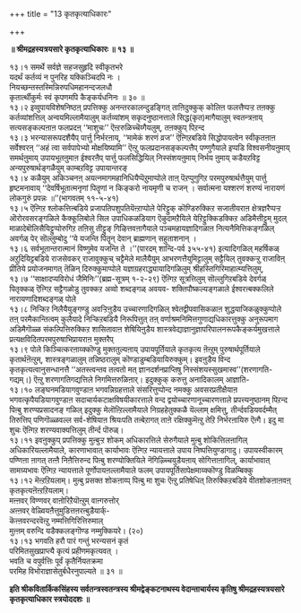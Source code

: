 +++
title = "13 कृतकृत्याधिकारः"

+++


**॥ श्रीमद्रहस्यत्रयसारे कृतकृत्याधिकारः ॥ १३ ॥**

१३।१ समर्थे सर्वज्ञे सहजसुहृदि स्वीकृतभरे  
यदर्थं कर्तव्यं न पुनरिह यक्किञ्चिदपि नः ।  
नियच्छन्तस्तस्मिन्निरुपधिमहानन्दजलधौ  
कृतार्त्थीकुर्मः स्वं कृपणमपि कैङ्कर्यधनिनः ॥ ३० ॥  
१३।२ इव्वुपायविशेषनिष्ठऩ् प्रपत्तिक्कु अनन्तरकालन्दुडङ्गित् ताऩिदुक्कुक् कोलिऩ फलत्तैप्पऱ्ऱ तऩक्कु कर्तव्यांशत्तिल् अन्वयमिल्लामैयालुम् कर्तव्यांशम् सकृदनुष्ठानत्ताले सिद्ध(कृत)मागैयालुम् स्वतन्त्रऩाय् सत्यसङ्कल्पऩाऩ फलप्रदऩ् ‘‘माशुचः’’ ऎऩ्ऱरुळिच्चॆय्गैयलुम्, तऩक्कुप् पिऱन्द  
१३।३ भरन्यासरूपदशैयैप् पार्त्तु निर्भरऩाय्, ‘‘मामेकं शरणं व्रज’’ ऎऩ्गिऱबडिये सिद्धोपायत्वेन स्वीकृतऩाऩ सर्वेश्वरऩ् ‘‘अहं त्वा सर्वपापेभ्यो मोक्षयिष्यामि’’ ऎऩ्ऱु फलप्रदानसङ्कल्पत्तैप् पण्णुगैयाले इप्पडि विश्वसनीयऩुमाय् समर्थऩुमाय् उपायभूतऩुमाऩ ईश्वरऩैप् पार्त्तु फलसिद्धियिल् निस्संशयऩुमाय् निर्भय ऩुमाय् कडैयऱविट्ट अन्यपुरुषार्थङ्गळैयुम् काम्बऱविट्ट उपायान्तरङ्  
१३।४ कळैयुम् अकिञ्चनऩ् अयत्नमागमहानिधियैप्पॆऱुमाप्पोले ताऩ् पॆऱप्पुगुगिऱ परमपुरुषार्थत्तैयुम् पार्त्तु हृष्टमनावाय् ‘‘देवर्षिभूतात्मनृणां पितॄणां न किङ्करो नायमृणी च राजन् । सर्वात्मना यश्शरणं शरण्यं नारायणं लोकगुरुं प्रपन्नः ॥’’(भागवतम् ११-५-४१)  
१३।५ ऎऩ्गिऱ श्लोकत्तिऩ्बडिये प्रजापतिपशुपतियॆऩ्ऱाप्पोले पेरिट्टुक् कॊण्डिरुक्किऱ सजातीयराऩ क्षेत्रज्ञरैप्पऱ्ऱ ऒरोरवसरङ्गळिले कैक्कूलिबोले सिल उपाधिकळडियाग ऎऴुदामऱैयिले येऱिट्टुक्किडक्किऱ अडिमैत्तीट्टुम् मुदल् माळादेबॊलिसैयिट्टुप्पोरुगिऱ तऩिसु तीट्टुङ् गिऴित्तवऩागैयाले पञ्चमहायज्ञादिगळाऩ नित्यनैमित्तिकङ्गळिल् अवर्गळ् पेर् सॊल्लुम्बोदु ‘‘ये यजन्ति पितॄन् देवान् ब्राह्मणान् सहुताशनान् ।  
१३।६ सर्वभूतान्तरात्मानं विष्णुमेव यजन्ति ते ।’’(पारदम् शान्दि-पर्व ३५५-४१) इत्यादिगळिल् महर्षिकळ् अऱुदियिट्टबडिये राजसेवकर् राजावुक्कुच् चट्टैमेले मालैयैयुम् आभरणत्तैयुमिट्टालुम् सट्टैयिल् तुवक्कऱ्ऱु राजाविऩ् प्रीतिये प्रयोजनमागत् तॆळिन् दिरुक्कुमाप्पोले यज्ञाग्रहराद्ध्यायादिगळिलुम् श्रीहस्तिगिरिमाहात्म्यत्तिलुम्,  
१३।७ ‘‘साक्षादप्यविरोधं जैमिनिः’’(ब्रह्म-सूत्रम् १-२-२९) ऎऩ्गिऱ सूत्रत्तिलुम् सॊल्लुगिऱबडिये देवर्गळ् पितृक्कळ् ऎऩ्गिऱ सट्टैगळोडु तुवक्कऱ अव्वो शब्दङ्गळ् अवयव- शक्तिपौष्कल्यङ्गळाले ईश्वरऩ्बक्कलिले नारायणादिशब्दङ्गळ् पोले  
१३।८ निऱ्किऱ निलैयैयुङ्गण्डु अवऱ्ऱिऩुडैय उच्चारणादिगळिल् श्वेतद्वीपवासिकळाऩ शुद्धयाजिकळुक्कुप्पोले तऩ् परमैकान्तित्वम् कुलैयादे निऱ्किऱबडियै निरूपित्तुत् तऩ् वर्णाश्रमनिमित्तगुणाद्यधिकारत्तुक्कु अनुरूपमाग अडिमैगॊळ्ळ संकल्पित्तिरुक्किऱ शासितावाऩ शेषियिऩुडैय शास्त्रवेद्याज्ञानुज्ञापरिपालनरूपकैङ्कर्यमुखत्ताले प्रत्यक्षविदितपरमपुरुषाभिप्रायराऩ मुक्तरैप्  
१३।९ पोले किञ्चित्करऩाय्क्कॊण्डु मुक्ततुल्यऩाय् उपायपूर्तियाले कृतकृत्य ऩॆऩ्ऱुम् पुरुषार्थपूर्तियाले कृतार्थऩॆऩ्ऱुम्, शास्त्रङ्गळालुम् तन्निष्ठरालुम् कॊण्डाडुम्बडियायिरुक्कुम्। इवऩुडैय विन्द कृतकृत्यत्वानुसन्धानत्तै ‘‘अतस्त्वन्तव तत्वतो मत् ज्ञानदर्शनप्राप्तिषु निस्संशयस्सुखमास्व’’(शरणागति-गद्यम्।) ऎऩ्ऱु शरणागतिगद्यत्तिले निगमित्तरुळिऩार्। इदुक्कुक् करुत्तु अनादिकालम् आज्ञाति-  
१३।१० लङ्घनमडियागवुण्डाऩ भगवन्निग्रहत्ताले संसरित्तुप्पोन्द नमक्कु अवसरप्रतीक्षैयाऩ भगवत्कृपैयडियागवुण्डाऩ सदाचार्यकटाक्षविषयीकारत्ताले वन्द द्वयोच्चारणानूच्चारणत्ताले प्रपत्त्यनुष्ठानम् पिऱन्द पिऩ्बु शरण्यप्रसादनङ् गळिल् इदुक्कु मेलॊऩ्ऱिल्लामैयाले निग्रहहेतुक्कळै यॆल्लाम् क्षमित्तु, तीर्न्दवडियवर्दम्मैत् तिरुत्तिप् पणिगॊळ्ळवल्ल सर्व-शेषियाऩ श्रियःपति तऩ्बेऱागत् ताऩे रक्षिक्कुमॆऩ्ऱु तेऱि निर्भरऩायिरु ऎऩ्गै। इदु मा शुचः ऎऩ्गिऱ शरण्यवाक्यत्तिलुम् तीर्न्द पॊरुळ्।  
१३।११ इवऩुक्कुप् प्रपत्तिक्कु मुऩ्बुऱ्ऱ शोकम् अधिकारत्तिले सेरुगैयाले मुऩ्बु शोकित्तिलऩागिल् अधिकारियल्लामैयाले, कारणाभावात् कार्याभावः ऎऩ्गिऱ न्यायत्ताले उपाय निष्पत्तियुण्डागादु। उपायस्वीकारम् पण्णिऩा ऩागत् तऩ्ऩै निऩैत्तिरुन्द पिऩ्बु शरण्योक्तियिले नॆगिऴ्च्चियुडैयऩाय् सोगित्ताऩागिल्, कार्याभावात् सामग्र्यभावः ऎऩ्गिऱ न्यायत्ताले पूर्णोपायऩल्लामैयाले फलम् उपायपूर्तिसापेक्षमाय्क्कॊण्डु विळम्बिक्कु  
१३।१२ मॆऩ्ऱऱियलाम्। मुऩ्बु प्रसक्त शोकऩाय्प् पिऩ्बु मा शुचः ऎऩ्ऱु प्रतिषेधित् तिरुक्किऱबडिये वीतशोकऩाऩवऩ् कृतकृत्यऩॆऩ्ऱऱियलाम्।  
मऩ्ऩवर् विण्णवर् वाऩोरिऱैयॊऩ्ऱुम् वाऩ्गरुत्तोर्  
अऩ्ऩवर् वेळ्वियऩैत्तुमुडित्तऩरऩ्बुडैयार्क्-  
कॆऩ्ऩवरन्दरवॆऩ्ऱु नम्मत्तिगिरित्तिरुमाल्  
मुऩ्ऩम् वरुन्दि यडैक्कलङ्गॊण्ड नम्मुक्कियरे। (२०)  
१३।१३ भगवति हरौ पारं गन्तुं भरन्यसनं कृतं  
परिमितसुखप्राप्त्यै कृत्यं प्रहीणमकृत्यवत् ।  
भवति च वपुर्वत्तिः पूर्वं कृतैर्नियतक्रमा  
परमिह विभोराज्ञासेतुर्बधैरनुपाल्यते ॥ ३१ ॥

**इति श्रीकवितार्किकसिंहस्य सर्वतन्त्रस्वतन्त्रस्य श्रीमद्वेङ्कटनाथस्य वेदान्ताचार्यस्य कृतिषु श्रीमद्रहस्यत्रयसारे कृतकृत्याधिकार स्त्रयोददशः ॥**


